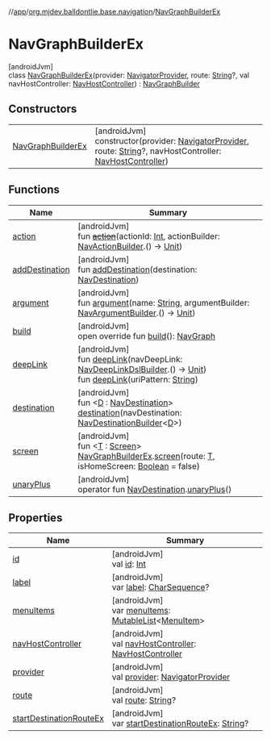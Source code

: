 //[app](../../../index.md)/[org.mjdev.balldontlie.base.navigation](../index.md)/[NavGraphBuilderEx](index.md)

# NavGraphBuilderEx

[androidJvm]\
class [NavGraphBuilderEx](index.md)(provider: [NavigatorProvider](https://developer.android.com/reference/kotlin/androidx/navigation/NavigatorProvider.html), route: [String](https://kotlinlang.org/api/latest/jvm/stdlib/kotlin/-string/index.html)?, val navHostController: [NavHostController](https://developer.android.com/reference/kotlin/androidx/navigation/NavHostController.html)) : [NavGraphBuilder](https://developer.android.com/reference/kotlin/androidx/navigation/NavGraphBuilder.html)

## Constructors

| | |
|---|---|
| [NavGraphBuilderEx](-nav-graph-builder-ex.md) | [androidJvm]<br>constructor(provider: [NavigatorProvider](https://developer.android.com/reference/kotlin/androidx/navigation/NavigatorProvider.html), route: [String](https://kotlinlang.org/api/latest/jvm/stdlib/kotlin/-string/index.html)?, navHostController: [NavHostController](https://developer.android.com/reference/kotlin/androidx/navigation/NavHostController.html)) |

## Functions

| Name | Summary |
|---|---|
| [action](index.md#-1754249251%2FFunctions%2F-912451524) | [androidJvm]<br>fun [~~action~~](index.md#-1754249251%2FFunctions%2F-912451524)(actionId: [Int](https://kotlinlang.org/api/latest/jvm/stdlib/kotlin/-int/index.html), actionBuilder: [NavActionBuilder](https://developer.android.com/reference/kotlin/androidx/navigation/NavActionBuilder.html).() -&gt; [Unit](https://kotlinlang.org/api/latest/jvm/stdlib/kotlin/-unit/index.html)) |
| [addDestination](index.md#2018986491%2FFunctions%2F-912451524) | [androidJvm]<br>fun [addDestination](index.md#2018986491%2FFunctions%2F-912451524)(destination: [NavDestination](https://developer.android.com/reference/kotlin/androidx/navigation/NavDestination.html)) |
| [argument](index.md#-438696563%2FFunctions%2F-912451524) | [androidJvm]<br>fun [argument](index.md#-438696563%2FFunctions%2F-912451524)(name: [String](https://kotlinlang.org/api/latest/jvm/stdlib/kotlin/-string/index.html), argumentBuilder: [NavArgumentBuilder](https://developer.android.com/reference/kotlin/androidx/navigation/NavArgumentBuilder.html).() -&gt; [Unit](https://kotlinlang.org/api/latest/jvm/stdlib/kotlin/-unit/index.html)) |
| [build](build.md) | [androidJvm]<br>open override fun [build](build.md)(): [NavGraph](https://developer.android.com/reference/kotlin/androidx/navigation/NavGraph.html) |
| [deepLink](index.md#-1156471893%2FFunctions%2F-912451524) | [androidJvm]<br>fun [deepLink](index.md#-1156471893%2FFunctions%2F-912451524)(navDeepLink: [NavDeepLinkDslBuilder](https://developer.android.com/reference/kotlin/androidx/navigation/NavDeepLinkDslBuilder.html).() -&gt; [Unit](https://kotlinlang.org/api/latest/jvm/stdlib/kotlin/-unit/index.html))<br>fun [deepLink](index.md#-150036510%2FFunctions%2F-912451524)(uriPattern: [String](https://kotlinlang.org/api/latest/jvm/stdlib/kotlin/-string/index.html)) |
| [destination](index.md#-1004337867%2FFunctions%2F-912451524) | [androidJvm]<br>fun &lt;[D](index.md#-1004337867%2FFunctions%2F-912451524) : [NavDestination](https://developer.android.com/reference/kotlin/androidx/navigation/NavDestination.html)&gt; [destination](index.md#-1004337867%2FFunctions%2F-912451524)(navDestination: [NavDestinationBuilder](https://developer.android.com/reference/kotlin/androidx/navigation/NavDestinationBuilder.html)&lt;[D](index.md#-1004337867%2FFunctions%2F-912451524)&gt;) |
| [screen](../../org.mjdev.balldontlie.base.helpers/-ext/screen.md) | [androidJvm]<br>fun &lt;[T](../../org.mjdev.balldontlie.base.helpers/-ext/screen.md) : [Screen](../-screen/index.md)&gt; [NavGraphBuilderEx](index.md).[screen](../../org.mjdev.balldontlie.base.helpers/-ext/screen.md)(route: [T](../../org.mjdev.balldontlie.base.helpers/-ext/screen.md), isHomeScreen: [Boolean](https://kotlinlang.org/api/latest/jvm/stdlib/kotlin/-boolean/index.html) = false) |
| [unaryPlus](index.md#-837558775%2FExtensions%2F-912451524) | [androidJvm]<br>operator fun [NavDestination](https://developer.android.com/reference/kotlin/androidx/navigation/NavDestination.html).[unaryPlus](index.md#-837558775%2FExtensions%2F-912451524)() |

## Properties

| Name | Summary |
|---|---|
| [id](index.md#-1474937811%2FProperties%2F-912451524) | [androidJvm]<br>val [id](index.md#-1474937811%2FProperties%2F-912451524): [Int](https://kotlinlang.org/api/latest/jvm/stdlib/kotlin/-int/index.html) |
| [label](index.md#-353711554%2FProperties%2F-912451524) | [androidJvm]<br>var [label](index.md#-353711554%2FProperties%2F-912451524): [CharSequence](https://kotlinlang.org/api/latest/jvm/stdlib/kotlin/-char-sequence/index.html)? |
| [menuItems](menu-items.md) | [androidJvm]<br>var [menuItems](menu-items.md): [MutableList](https://kotlinlang.org/api/latest/jvm/stdlib/kotlin.collections/-mutable-list/index.html)&lt;[MenuItem](../-menu-item/index.md)&gt; |
| [navHostController](nav-host-controller.md) | [androidJvm]<br>val [navHostController](nav-host-controller.md): [NavHostController](https://developer.android.com/reference/kotlin/androidx/navigation/NavHostController.html) |
| [provider](index.md#1416870999%2FProperties%2F-912451524) | [androidJvm]<br>val [provider](index.md#1416870999%2FProperties%2F-912451524): [NavigatorProvider](https://developer.android.com/reference/kotlin/androidx/navigation/NavigatorProvider.html) |
| [route](index.md#1604817033%2FProperties%2F-912451524) | [androidJvm]<br>val [route](index.md#1604817033%2FProperties%2F-912451524): [String](https://kotlinlang.org/api/latest/jvm/stdlib/kotlin/-string/index.html)? |
| [startDestinationRouteEx](start-destination-route-ex.md) | [androidJvm]<br>var [startDestinationRouteEx](start-destination-route-ex.md): [String](https://kotlinlang.org/api/latest/jvm/stdlib/kotlin/-string/index.html)? |
